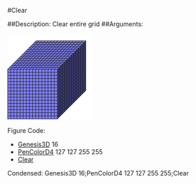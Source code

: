 #Clear

##Description: Clear entire grid
##Arguments: 

![](Clear.png)

Figure Code:
- [Genesis3D](Genesis3D.md) 16
- [PenColorD4](PenColorD4.md) 127 127 255 255
- [Clear](Clear.md)

Condensed: Genesis3D 16;PenColorD4 127 127 255 255;Clear

